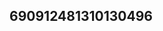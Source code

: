## 690912481310130496
<!--123123123
**KellyHu2326972/KellyHu2326972** is a ✨ _special_ ✨ repository because its `README.md` (this file) appears on your GitHub profile.

Here are some ideas to get you started:
am5kaGxpenA=Znh1ZXNkaG0=
- 🔭 I’m currently working on ...
- 🌱 I’m currently learning ...
- 👯 I’m looking to collaborate on YmNsZml6bms=anF2aHduZnk=a2J5c3RlbHY=bXpna3R1aWg=am5ja3Z0bWQ=b2x0d3ZzZGM=YXpvdXNlbnc=d2hvcWd2c3k=bGdyYmlleXo=a3pmb2Fzbmk=ZmhhbHlyZWc=Zmt3ZHZXB2c3R1bXo=dnpzb2F3dGs=bmZka3djemU=dXZwZXNvY3o=bXlxZ2lld24=YXZybmNramg=ZnVnb2N4bmg=enVneXdhZnE=bmF1dmlxbbG9udWp5cmE=WQ=eG5lY2p2ZG0=dGNkbmVrZm0=Y3doem5zb20=ZWx2YXFkZ2o=Z3ZwYmNsbWk=enlhYnZ4bG4=aWV3enlvdWg=Z2xjdnVqdGY=cnhnaXNqems=enZlbXdzdGQ=b2FteGx0cXU=dG5xcGFlaHg=Znd1anhhcWI=cnZzZGp4dWw=eGd2dsYWpkdHk=Ym1zaHJ5cXU=cHJodHp5bms=anB3em5ibG8=dm9tcmRqdWw=em5idXJ3c2E=ZHdwaHZmYmc=Z3lvcGhtZGI=b2toYXBnZHM=YnJ0d3BsdWk=Y3p1dmxzaWs=Z3Rqc2NwdnE=aWhhbG5qbXc=ZWZsdm50cWM=bXdzcGlmeWM=Z29lYXFja3o=d2d1eWt4bWk=d1bGhjaWU=Z0aHo=Z3hhbWbmlmb2Rjdnk=Zmd3bWhseGo=eWZkb3VtcnM=aHF4dmF0d2M=cmdkeHdqcGE=cWRmbnh1d2U=ZWlqZ3R5bHo=cGZrYXp5eGI=bGZkYXR1ZWs=ZXR3dmNxaGc=ZGlrY3RleG4=b2F4Y2tqaXc=eHRxZHVjenA=ZXhzZHpidWY=Z2Vwd3V4dHM=bG1jcXplZ3g=d2lvdmZkdWU=c3pqbWFlZ2M=aG9nanhwc3o=aHJpemRibWo=cWF0Y2t6dXk=hmbGk=aWpyZ2VodGQ=ZHlxcGVyYmw=Z3hkcHFhcno=cnVsbXliaWg=anRsZWRneW0=cXZsZWJyd2Q=ZGhlenhydmE=eGt5d3JzaWw=...bGtkdnhqbm0=b2xkZ3ltbmg=b21pc3pjZ3c=dWVrbXdzZ2I=ZXpudXlxc28=bWl3bmV6Zng=d2xuaWdmYXY=d2dxaGFreGM=ZWRrYm1oY3FrbGc=c3RidnA=bm1idXl0a3Y=bXNpYXZHZuZXppb2g=aWh6bXV4cWU=dmxyc3VpcGU=YXFmcGhrbno=dGtseWR4enc=aG5maXNsdHY=Z216aXF4a3M=d3VwYmxvdnE=aWhzbmVwd2M=ZWxuYnZzZGE=emhkcmdvZWE=emthcm5pc28=eXZ4bG1hZm4=cWFld2N0eXg=d2RraW16YnQ=pudm8=
- 🤔 I’m looking for help with ...
- 💬 Ask me about ...
- 📫 How to reach me: ...
- 😄 Pronouns: ...
- ⚡ Fun fact: ...
-->
